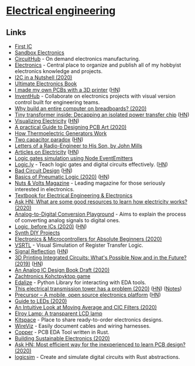 # [Electrical engineering](https://en.wikipedia.org/wiki/Electrical_engineering)

## Links

- [First IC](http://sam.zeloof.xyz/first-ic/)
- [Sandbox Electronics](https://sandboxelectronics.com/)
- [CircuitHub](https://circuithub.com/) - On demand electronics manufacturing.
- [Electronics](https://github.com/pepaslabs/Electronics) - Central place to organize and publish all of my hobbyist electronics knowledge and projects.
- [I2C in a Nutshell (2020)](https://interrupt.memfault.com/blog/i2c-in-a-nutshell)
- [Ultimate Electronics Book](https://ultimateelectronicsbook.com/)
- [I made my own PCBs with a 3D printer](https://www.stavros.io/posts/make-pcbs-at-home/) ([HN](https://news.ycombinator.com/item?id=22327467))
- [InventHub](https://inventhub.io/) - Collaborate on electronics projects with visual version control built for engineering teams.
- [Why build an entire computer on breadboards? (2020)](https://www.youtube.com/watch?v=fCbAafKLqC8)
- [Tiny transformer inside: Decapping an isolated power transfer chip](http://www.righto.com/2020/05/tiny-transformer-inside-decapping.html) ([HN](https://news.ycombinator.com/item?id=23129089))
- [Visualizing Electricity](https://demystifyingscience.com/blog/how-to-visualize-electricity) ([HN](https://news.ycombinator.com/item?id=23144308))
- [A practical Guide to Designing PCB Art (2020)](https://blog.wokwi.com/a-practical-guide-to-designing-pcb-art/)
- [How Thermoelectric Generators Work](https://thermoelectricsolutions.com/how-thermoelectric-generators-work/)
- [Two capacitor paradox](https://en.wikipedia.org/wiki/Two_capacitor_paradox) ([HN](https://news.ycombinator.com/item?id=23301402))
- [Letters of a Radio-Engineer to His Son, by John Mills](https://www.gutenberg.org/files/30688/30688-h/30688-h.htm)
- [Articles on Electricity](http://amasci.com/ele-edu.html) ([HN](https://news.ycombinator.com/item?id=23442181))
- [Logic gates simulation using Node EventEmitters](https://github.com/ahuth/emitter-gates)
- [Logic.ly](https://logic.ly/demo) - Teach logic gates and digital circuits effectively. ([HN](https://news.ycombinator.com/item?id=23463779))
- [Bad Circuit Design](http://cmosedu.com/cmos1/bad_design/bad_design.htm) ([HN](https://news.ycombinator.com/item?id=23476475))
- [Basics of Pneumatic Logic (2020)](https://www.hydraulicspneumatics.com/technologies/pneumatic-valves/article/21122363/basics-of-pneumatic-logic) ([HN](https://news.ycombinator.com/item?id=23534422))
- [Nuts & Volts Magazine](https://www.nutsvolts.com/) - Leading magazine for those seriously interested in electronics.
- [Textbook for Electrical Engineering & Electronics](https://www.allaboutcircuits.com/textbook/)
- [Ask HN: What are some good resources to learn how electricity works? (2020)](https://news.ycombinator.com/item?id=23562181)
- [Analog-to-Digital Conversion Playground](https://github.com/kronawetter/analog-to-digital-conversion) - Aims to explain the process of converting analog signals to digital ones.
- [Logic, before ICs (2020)](https://northcoastsynthesis.com/news/logic-before-ics/) ([HN](https://news.ycombinator.com/item?id=23591521))
- [Synth DIY Projects](https://northcoastsynthesis.com/synth-diy-projects/)
- [Electronics & Microcontrollers for Absolute Beginners (2020)](https://hackaday.io/page/7185-electronics-microcontrollers-for-absolute-beginners-part-1)
- [VSRTL](https://github.com/mortbopet/VSRTL) - Visual Simulation of Register Transfer Logic.
- [Signal Reflection](https://www.solipsys.co.uk/new/SignalReflection.html?th08hn) ([HN](https://news.ycombinator.com/item?id=24093132))
- [3D Printing Integrated Circuits: What's Possible Now and in the Future? (2019)](https://www.nano-di.com/blog/2019-3d-printing-integrated-circuits-whats-possible-now-and-in-the-future) ([HN](https://news.ycombinator.com/item?id=24119102))
- [An Analog IC Design Book Draft (2020)](https://hackaday.com/2020/08/31/an-analog-ic-design-book-draft/)
- [Zachtronics Kohctpyktop game](http://www.zachtronics.com/kohctpyktop-engineer-of-the-people/)
- [Edalize](https://github.com/olofk/edalize) - Python Library for interacting with EDA tools.
- [This electrical transmission tower has a problem (2020)](https://twitter.com/tubetimeus/status/1306359385656946688) ([HN](https://news.ycombinator.com/item?id=24499924)) ([Notes](https://twitter.com/MarcJBrooker/status/1306594464337551360))
- [Precursor – A mobile, open source electronics platform](https://www.bunniestudios.com/blog/?p=5921) ([HN](https://news.ycombinator.com/item?id=24527846))
- [Guide to LEDs (2020)](https://www.youtube.com/watch?v=Y06VHj1GvLI)
- [An Intuitive Look at Moving Average and CIC Filters (2020)](https://tomverbeure.github.io/2020/09/30/Moving-Average-and-CIC-Filters.html)
- [Elroy Lamp: A transparent LCD lamp](https://www.kylescholz.com/wp/the-elroy-lamp/)
- [Kitspace](https://kitspace.org/) - Place to share ready-to-order electronics designs.
- [WireViz](https://github.com/formatc1702/WireViz) - Easily document cables and wiring harnesses.
- [Copper](https://github.com/Yatekii/copper) - PCB EDA Tool written in Rust.
- [Building Sustainable Electronics (2020)](https://gopher.mills.io/republic.circumlunar.space/0/~xkp/phlog/2020-11-08-building-sustainable-electronics.txt)
- [Ask HN: Most efficient way for the inexperienced to learn PCB design? (2020)](https://news.ycombinator.com/item?id=25164660)
- [logicsim](https://github.com/raycar5/logicsim) - Create and simulate digital circuits with Rust abstractions.
